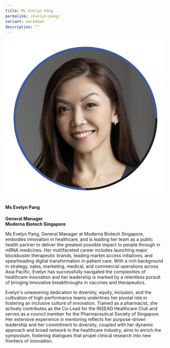 ```yaml
---
title: Ms Evelyn Pang
permalink: /evelyn-pang/
variant: markdown
description: ""
---
```

<div class="row">
<div class="col is-3">
<img src="/images/Speakers_EvelynPang.png">
</div>
<div class="col is-9 speaker-details">
	<h4><b>Ms Evelyn Pang</b></h4>
<b>General Manager <br>
	Moderna Biotech Singapore</b>
	
<p>Ms Evelyn Pang, General Manager at Moderna Biotech Singapore, embodies innovation in healthcare, and is leading her team as a public health partner to deliver the greatest possible impact to people through in mRNA medicines. Her multifaceted career includes launching major blockbuster therapeutic brands, leading market access initiatives, and spearheading digital transformation in patient care. With a rich background in strategy, sales, marketing, medical, and commercial operations across Asia Pacific, Evelyn has successfully navigated the complexities of healthcare innovation and her leadership is marked by a relentless pursuit of bringing innovative breakthroughs in vaccines and therapeutics.</p>

 

<p>Evelyn's unwavering dedication to diversity, equity, inclusion, and the cultivation of high-performance teams underlines her pivotal role in fostering an inclusive culture of innovation. Trained as a pharmacist, she actively contributes as the Co-Lead for the INSEAD Healthcare Club and serves as a council member for the Pharmaceutical Society of Singapore. Her extensive experience in mentoring reflects her purpose-driven leadership and her commitment to diversity, coupled with her dynamic approach and broad network in the healthcare industry, aims to enrich the symposium, fostering dialogues that propel clinical research into new frontiers of innovation.
</p>
</div></div>